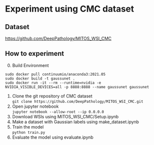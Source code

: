 # Experiment using CMC dataset

## Dataset

https://github.com/DeepPathology/MITOS_WSI_CMC  

## How to experiment

0. Build Environment  

```
sudo docker pull continuumio/anaconda3:2021.05  
sudo docker build -t gaussunet .  
sudo docker run -it --rm --runtime=nvidia -e NVIDIA_VISIBLE_DEVICES=all -p 8888:8888 --name gaussunet gaussunet  
```

1. Clone the git repository of CMC dataset   
`git clone https://github.com/DeepPathology/MITOS_WSI_CMC.git`  
2. Open jupyter notebook  
`jupyter notebook --allow-root --ip 0.0.0.0`  
3. Download WSIs using MITOS_WSI_CMC/Setup.ipynb  
4. Make a dataset with Gaussian labels using make_dataset.ipynb  
5. Train the model  
`python train.py`  
6. Evaluate the model using evaluate.ipynb  
